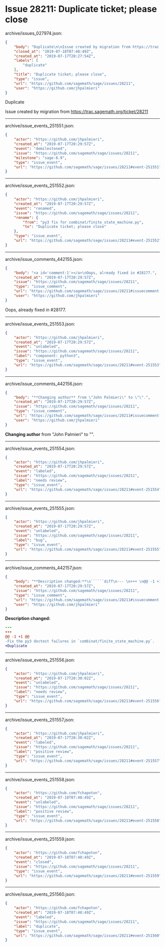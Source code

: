 # Issue 28211: Duplicate ticket; please close

archive/issues_027974.json:
```json
{
    "body": "Duplicate\n\nIssue created by migration from https://trac.sagemath.org/ticket/28211\n\n",
    "closed_at": "2019-07-18T07:48:49Z",
    "created_at": "2019-07-17T20:27:54Z",
    "labels": [
        "duplicate"
    ],
    "title": "Duplicate ticket; please close",
    "type": "issue",
    "url": "https://github.com/sagemath/sage/issues/28211",
    "user": "https://github.com/jhpalmieri"
}
```
Duplicate

Issue created by migration from https://trac.sagemath.org/ticket/28211





---

archive/issue_events_251551.json:
```json
{
    "actor": "https://github.com/jhpalmieri",
    "created_at": "2019-07-17T20:29:57Z",
    "event": "demilestoned",
    "issue": "https://github.com/sagemath/sage/issues/28211",
    "milestone": "sage-8.9",
    "type": "issue_event",
    "url": "https://github.com/sagemath/sage/issues/28211#event-251551"
}
```



---

archive/issue_events_251552.json:
```json
{
    "actor": "https://github.com/jhpalmieri",
    "created_at": "2019-07-17T20:29:57Z",
    "event": "renamed",
    "issue": "https://github.com/sagemath/sage/issues/28211",
    "rename": {
        "from": "py3 fix for combinat/finite_state_machine.py",
        "to": "Duplicate ticket; please close"
    },
    "type": "issue_event",
    "url": "https://github.com/sagemath/sage/issues/28211#event-251552"
}
```



---

archive/issue_comments_442155.json:
```json
{
    "body": "<a id='comment:1'></a>\nOops, already fixed in #28177.",
    "created_at": "2019-07-17T20:29:57Z",
    "issue": "https://github.com/sagemath/sage/issues/28211",
    "type": "issue_comment",
    "url": "https://github.com/sagemath/sage/issues/28211#issuecomment-442155",
    "user": "https://github.com/jhpalmieri"
}
```

<a id='comment:1'></a>
Oops, already fixed in #28177.



---

archive/issue_events_251553.json:
```json
{
    "actor": "https://github.com/jhpalmieri",
    "created_at": "2019-07-17T20:29:57Z",
    "event": "unlabeled",
    "issue": "https://github.com/sagemath/sage/issues/28211",
    "label": "component: python3",
    "type": "issue_event",
    "url": "https://github.com/sagemath/sage/issues/28211#event-251553"
}
```



---

archive/issue_comments_442156.json:
```json
{
    "body": "**Changing author** from \"John Palmieri\" to \"\".",
    "created_at": "2019-07-17T20:29:57Z",
    "issue": "https://github.com/sagemath/sage/issues/28211",
    "type": "issue_comment",
    "url": "https://github.com/sagemath/sage/issues/28211#issuecomment-442156",
    "user": "https://github.com/jhpalmieri"
}
```

**Changing author** from "John Palmieri" to "".



---

archive/issue_events_251554.json:
```json
{
    "actor": "https://github.com/jhpalmieri",
    "created_at": "2019-07-17T20:29:57Z",
    "event": "labeled",
    "issue": "https://github.com/sagemath/sage/issues/28211",
    "label": "needs review",
    "type": "issue_event",
    "url": "https://github.com/sagemath/sage/issues/28211#event-251554"
}
```



---

archive/issue_events_251555.json:
```json
{
    "actor": "https://github.com/jhpalmieri",
    "created_at": "2019-07-17T20:29:57Z",
    "event": "unlabeled",
    "issue": "https://github.com/sagemath/sage/issues/28211",
    "label": "bug",
    "type": "issue_event",
    "url": "https://github.com/sagemath/sage/issues/28211#event-251555"
}
```



---

archive/issue_comments_442157.json:
```json
{
    "body": "**Description changed:**\n``````diff\n--- \n+++ \n@@ -1 +1 @@\n-Fix the py3 doctest failures in `combinat/finite_state_machine.py`.\n+Duplicate\n``````\n",
    "created_at": "2019-07-17T20:29:57Z",
    "issue": "https://github.com/sagemath/sage/issues/28211",
    "type": "issue_comment",
    "url": "https://github.com/sagemath/sage/issues/28211#issuecomment-442157",
    "user": "https://github.com/jhpalmieri"
}
```

**Description changed:**
``````diff
--- 
+++ 
@@ -1 +1 @@
-Fix the py3 doctest failures in `combinat/finite_state_machine.py`.
+Duplicate
``````




---

archive/issue_events_251556.json:
```json
{
    "actor": "https://github.com/jhpalmieri",
    "created_at": "2019-07-17T20:30:02Z",
    "event": "unlabeled",
    "issue": "https://github.com/sagemath/sage/issues/28211",
    "label": "needs review",
    "type": "issue_event",
    "url": "https://github.com/sagemath/sage/issues/28211#event-251556"
}
```



---

archive/issue_events_251557.json:
```json
{
    "actor": "https://github.com/jhpalmieri",
    "created_at": "2019-07-17T20:30:02Z",
    "event": "labeled",
    "issue": "https://github.com/sagemath/sage/issues/28211",
    "label": "positive review",
    "type": "issue_event",
    "url": "https://github.com/sagemath/sage/issues/28211#event-251557"
}
```



---

archive/issue_events_251558.json:
```json
{
    "actor": "https://github.com/fchapoton",
    "created_at": "2019-07-18T07:48:49Z",
    "event": "unlabeled",
    "issue": "https://github.com/sagemath/sage/issues/28211",
    "label": "positive review",
    "type": "issue_event",
    "url": "https://github.com/sagemath/sage/issues/28211#event-251558"
}
```



---

archive/issue_events_251559.json:
```json
{
    "actor": "https://github.com/fchapoton",
    "created_at": "2019-07-18T07:48:49Z",
    "event": "closed",
    "issue": "https://github.com/sagemath/sage/issues/28211",
    "type": "issue_event",
    "url": "https://github.com/sagemath/sage/issues/28211#event-251559"
}
```



---

archive/issue_events_251560.json:
```json
{
    "actor": "https://github.com/fchapoton",
    "created_at": "2019-07-18T07:48:49Z",
    "event": "labeled",
    "issue": "https://github.com/sagemath/sage/issues/28211",
    "label": "duplicate",
    "type": "issue_event",
    "url": "https://github.com/sagemath/sage/issues/28211#event-251560"
}
```
